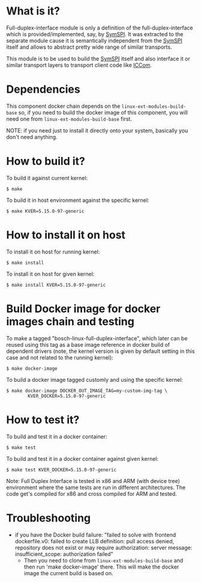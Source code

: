 # What is it?

Full-duplex-interface module is only a definition of the
full-duplex-interface which is provided/implemented, say, by
[SymSPI](https://github.com/Bosch-SW/linux-symspi). It was
extracted to the separate module cause it is semantically
independent from the [SymSPI](https://github.com/Bosch-SW/linux-symspi)
itself and allows to abstract pretty wide range of similar
transports.

This module is to be used to build the
[SymSPI](https://github.com/Bosch-SW/linux-symspi)
itself and also interface it or similar transport layers to
transport client code like [ICCom](https://github.com/Bosch-SW/linux-iccom).

# Dependencies

This component docker chain depends on the
`linux-ext-modules-build-base`
so, if you need to build the docker image of this component,
you will need one from `linux-ext-modules-build-base` first.

NOTE: if you need just to install it directly onto your system,
basically you don't need anything.

# How to build it?

To build it against current kernel:
```
$ make
```

To build it in host environment against the specific kernel:
```
$ make KVER=5.15.0-97-generic
```

# How to install it on host

To install it on host for running kernel:
```
$ make install
```

To install it on host for given kernel:
```
$ make install KVER=5.15.0-97-generic
```

# Build Docker image for docker images chain and testing

To make a tagged "bosch-linux-full-duplex-interface", which later can be
reused using this tag as a base image reference in docker build of
dependent drivers (note, the kernel version is given by default
setting in this case and not related to the running kernel):
```
$ make docker-image
```

To build a docker image tagged customly and using the specific kernel:
```
$ make docker-image DOCKER_OUT_IMAGE_TAG=my-custom-img-tag \
        KVER_DOCKER=5.15.0-97-generic
```

# How to test it?

To build and test it in a docker container:
```
$ make test
```

To build and test it in a docker container against given kernel:
```
$ make test KVER_DOCKER=5.15.0-97-generic

```

Note: Full Duplex Interface is tested in x86 and ARM (with device tree)
environment where the same tests are run in different architectures. The
code get's compiled for x86 and cross compiled for ARM and tested.

# Troubleshooting

* if you have the Docker build failure:
   "failed to solve with frontend dockerfile.v0: failed
    to create LLB definition: pull access denied, repository
    does not exist or may require authorization: server
    message: insufficient_scope: authorization failed"
  * Then you need to clone from
    `linux-ext-modules-build-base`
    and then run 'make docker-image' there. This will make the
    docker image the current build is based on.
